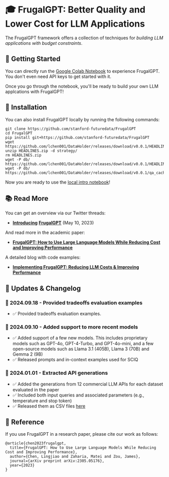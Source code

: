 # 🎓 FrugalGPT: Better Quality and Lower Cost for LLM Applications


The FrugalGPT framework offers a collection of techniques for _building LLM applications with budget constraints_.

## 🚀 Getting Started

You can directly run the  [Google Colab Notebook](https://colab.research.google.com/drive/1LM-Wq-u87VI4TKM4thpnwepnOxTAtWaM?authuser=1#scrollTo=a95a1eec) to experience FrugalGPT. You don't even need API keys to get started with it.

Once you go through the notebook, you'll be ready to build your own LLM applcations with FrugalGPT! 


## 🔧 Installation
You can also install FrugalGPT locally by running the following commands:

```
git clone https://github.com/stanford-futuredata/FrugalGPT
cd FrugalGPT
pip install git+https://github.com/stanford-futuredata/FrugalGPT
wget  https://github.com/lchen001/DataHolder/releases/download/v0.0.1/HEADLINES.zip
unzip HEADLINES.zip -d strategy/
rm HEADLINES.zip
wget -P db/ https://github.com/lchen001/DataHolder/releases/download/v0.0.1/HEADLINES.sqlite
wget -P db/ https://github.com/lchen001/DataHolder/releases/download/v0.0.1/qa_cache.sqlite
```
 

Now you are ready to use the [local intro notebook](intro.ipynb)!



## 📚 Read More


You can get an overview via our Twitter threads:
* [**Introducing**](https://twitter.com/james_y_zou/status/1656285537185980417?cxt=HHwWgoCzqfa6p_wtAAAA)  [**FrugalGPT**](https://twitter.com/matei_zaharia/status/1656295461953650688?cxt=HHwWgIC2zc_8q_wtAAAA) (May 10, 2023)

And read more in the academic paper:
* [**FrugalGPT: How to Use Large Language Models While Reducing Cost and Improving Performance**](https://arxiv.org/pdf/2305.05176.pdf)

A detailed blog with code examples:
* [**Implementing FrugalGPT: Reducing LLM Costs & Improving Performance**](https://portkey.ai/blog/implementing-frugalgpt-smarter-llm-usage-for-lower-costs/)

## 📣 Updates & Changelog

### 🔹 2024.09.18 - Provided tradeoffs evaluation examples

- ✅ Provided tradeoffs evaluation examples.

### 🔹 2024.09.10 - Added support to more recent models

- ✅ Added support of a few new models. This includes proprietary models such as GPT-4o, GPT-4-Turbo, and GPT-4o-mini, and a few open-source models such as Llama 3.1 (405B), Llama 3 (70B) and Gemma 2 (9B)
- ✅ Released prompts and in-context examples used for SCIQ

### 🔹 2024.01.01 - Extracted API generations 

  - ✅ Added the generations from 12 commercial LLM APIs for each dataset evaluated in the paper
  - ✅ Included both input queries and associated parameters (e.g., temperature and stop token)
  - ✅ Released them as CSV files [here](https://github.com/stanford-futuredata/FrugalGPT/releases/tag/0.0.1)
    
## 🎯 Reference

If you use FrugalGPT in a research paper, please cite our work as follows:


```
@article{chen2023frugalgpt,
  title={FrugalGPT: How to Use Large Language Models While Reducing Cost and Improving Performance},
  author={Chen, Lingjiao and Zaharia, Matei and Zou, James},
  journal={arXiv preprint arXiv:2305.05176},
  year={2023}
}
```
